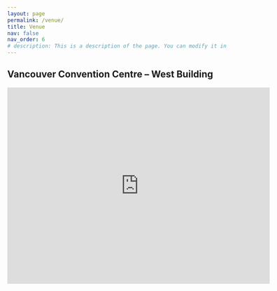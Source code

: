 ```yaml
---
layout: page
permalink: /venue/
title: Venue
nav: false
nav_order: 6
# description: This is a description of the page. You can modify it in 'pages/_cv.md'. You can also change or remove the top pdf download button.
---
```


## Vancouver Convention Centre – West Building

<iframe src="https://www.google.com/maps/embed?pb=!1m18!1m12!1m3!1d2602.328538127467!2d-123.11946582320263!3d49.28911927029804!2m3!1f0!2f0!3f0!3m2!1i1024!2i768!4f13.1!3m3!1m2!1s0x5486718338434365%3A0xc067b04ccc62f72f!2sVancouver%20Convention%20Centre%20West%20Building%2C%20Canada%20Pl%2C%20Vancouver%2C%20BC%20V6C%203G3!5e0!3m2!1sen!2sca!4v1695858956210!5m2!1sen!2sca" width="600" height="450" style="border:0;" allowfullscreen="" loading="lazy" referrerpolicy="no-referrer-when-downgrade"></iframe>